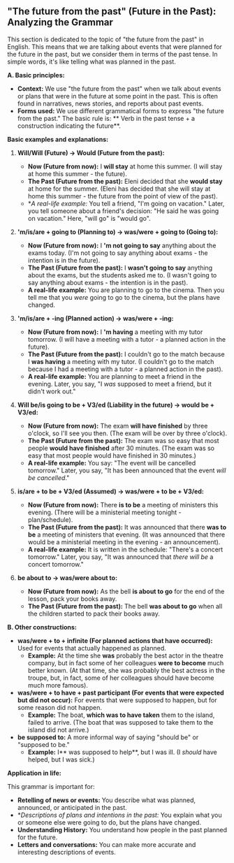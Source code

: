 ## "The future from the past" (Future in the Past): Analyzing the Grammar

This section is dedicated to the topic of "the future from the past" in English.  This means that we are talking about events that were planned for the future in the past, but we consider them in terms of the past tense.  In simple words, it's like telling what was planned in the past.

**A. Basic principles:**

* **Context:** We use "the future from the past" when we talk about events or plans that were in the future at some point in the past. This is often found in narratives, news stories, and reports about past events.
* **Forms used:** We use different grammatical forms to express "the future from the past."  The basic rule is: ** Verb in the past tense + a construction indicating the future**.

**Basic examples and explanations:**

1. **Will/Will (Future) -> Would (Future from the past):**

    * **Now (Future from now):**  I **will stay** at home this summer. (I will stay at home this summer - the future).
    * **The Past (Future from the past):**  Eleni decided that she **would stay** at home for the summer. (Eleni has decided that she will stay at home this summer - the future from the point of view of the past).
    * **A real-life example:* You tell a friend, "I'm going on vacation."  Later, you tell someone about a friend's decision: "He said he was going on vacation."  Here, "will go" is "would go".

2. **'m/is/are + going to (Planning to) -> was/were + going to (Going to):**

    * **Now (Future from now):**  I **'m not going to say** anything about the exams today. (I'm not going to say anything about exams - the intention is in the future).
    * **The Past (Future from the past):** I **wasn't going to say** anything about the exams, but the students asked me to. (I wasn't going to say anything about exams - the intention is in the past).
    * **A real-life example:** You are planning to go to the cinema. Then you tell me that you *were* going to go to the cinema, but the plans have changed.

3. **'m/is/are + -ing (Planned action) -> was/were + -ing:**

    * **Now (Future from now):**  I **'m having** a meeting with my tutor tomorrow. (I will have a meeting with a tutor - a planned action in the future).
    * **The Past (Future from the past):** I couldn't go to the match because I **was having** a meeting with my tutor. (I couldn't go to the match because I had a meeting with a tutor - a planned action in the past).
    * **A real-life example:** You are planning to meet a friend in the evening.  Later, you say, "I *was* supposed to meet a friend, but it didn't work out."

4. **Will be/is going to be + V3/ed (Liability in the future) -> would be + V3/ed:**

    * **Now (Future from now):** The exam **will have finished** by three o'clock, so I'll see you then. (The exam will be over by three o'clock).
    * **The Past (Future from the past):** The exam was so easy that most people **would have finished** after 30 minutes. (The exam was so easy that most people would have finished in 30 minutes.)
    * **A real-life example:** You say: "The event will be cancelled tomorrow."  Later, you say, "It has been announced that the event *will be cancelled*."

5. **is/are + to be + V3/ed (Assumed) -> was/were + to be + V3/ed:**

    * **Now (Future from now):** There **is to be** a meeting of ministers this evening. (There will be a ministerial meeting tonight - plan/schedule).
    * **The Past (Future from the past):** It was announced that there **was to be** a meeting of ministers that evening. (It was announced that there would be a ministerial meeting in the evening - an announcement).
    * **A real-life example:** It is written in the schedule: "There's a concert tomorrow."  Later, you say, "It was announced that *there will be* a concert tomorrow."

6. **be about to -> was/were about to:**

    * **Now (Future from now):** As the bell **is about to go** for the end of the lesson, pack your books away.
    *  **The Past (Future from the past):** The bell **was about to go** when all the children started to pack their books away.

**B. Other constructions:**

* **was/were + to + infinite (For planned actions that have occurred):** Used for events that actually happened as planned.
    * **Example:**  At the time she **was** probably the best actor in the theatre company, but in fact some of her colleagues **were to become** much better known. (At that time, she was probably the best actress in the troupe, but, in fact, some of her colleagues should have become much more famous).
* **was/were + to have + past participant (For events that were expected but did not occur):** For events that were supposed to happen, but for some reason did not happen.
    * **Example:** The boat, **which was to have taken** them to the island, failed to arrive. (The boat that was supposed to take them to the island did not arrive.)
* **be supposed to:** A more informal way of saying "should be" or "supposed to be."
    * **Example:** I** was supposed to help**, but I was ill. (I *should* have helped, but I was sick.)

**Application in life:**

This grammar is important for:

* **Retelling of news or events:** You describe what was planned, announced, or anticipated in the past.
* **Descriptions of plans and intentions in the past:* You explain what you or someone else were going to do, but the plans have changed.
*   **Understanding History:** You understand how people in the past planned for the future.
* **Letters and conversations:** You can make more accurate and interesting descriptions of events.
